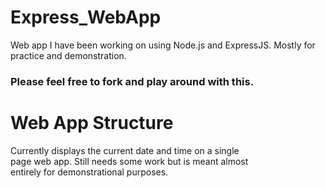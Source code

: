 # Express_WebApp
Web app I have been working on using Node.js and ExpressJS.  Mostly for practice and demonstration.

<h3>Please feel free to fork and play around with this.</h3>
<h1>Web App Structure</h1>
<p>Currently displays the current date and time on a single <br>
page web app.  Still needs some work but is meant almost <br>
entirely for demonstrational purposes.</p>
 
